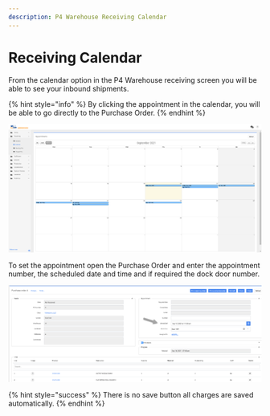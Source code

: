 ```yaml
---
description: P4 Warehouse Receiving Calendar
---
```


# Receiving Calendar

From the calendar option in the P4 Warehouse receiving screen you will be able to see your inbound shipments.&#x20;

{% hint style="info" %}
By clicking the appointment in the calendar, you will be able to go directly to the Purchase Order.
{% endhint %}

![](<../.gitbook/assets/image (110).png>)

To set the appointment open the Purchase Order and enter the appointment number, the scheduled date and time and if required the dock door number.

![](<../.gitbook/assets/image (271).png>)

{% hint style="success" %}
There is no save button all charges are saved automatically.
{% endhint %}
